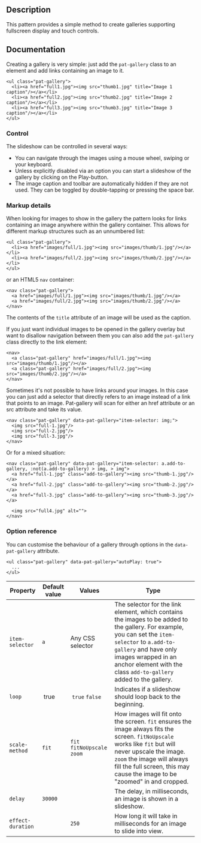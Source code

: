 ## Description

This pattern provides a simple method to create galleries supporting fullscreen
display and touch controls.

## Documentation

Creating a gallery is very simple: just add the `pat-gallery` class to an
element and add links containing an image to it.

    <ul class="pat-gallery">
      <li><a href="full1.jpg"><img src="thumb1.jpg" title="Image 1 caption"/></a></li>
      <li><a href="full2.jpg"><img src="thumb2.jpg" title="Image 2 caption"/></a></li>
      <li><a href="full3.jpg"><img src="thumb3.jpg" title="Image 3 caption"/></a></li>
    </ul>

### Control

The slideshow can be controlled in several ways:

-   You can navigate through the images using a mouse wheel, swiping or your keyboard.
-   Unless explicitly disabled via an option you can start a slideshow of the gallery by clicking on the Play-button.
-   The image caption and toolbar are automatically hidden if they are not used. They can be toggled by double-tapping or pressing the space bar.

### Markup details

When looking for images to show in the gallery the pattern looks for links containing an image anywhere within the gallery container. This allows for different markup structures such as an unnumbered list:

    <ul class="pat-gallery">
      <li><a href="images/full/1.jpg"><img src="images/thumb/1.jpg"/></a></li>
      <li><a href="images/full/2.jpg"><img src="images/thumb/2.jpg"/></a></li>
    </ul>

or an HTML5 `nav` container:

    <nav class="pat-gallery">
      <a href="images/full/1.jpg"><img src="images/thumb/1.jpg"/></a>
      <a href="images/full/2.jpg"><img src="images/thumb/2.jpg"/></a>
    </nav>

The contents of the `title` attribute of an image will be used as the caption.

If you just want individual images to be opened in the gallery overlay but want to disallow navigation between them you can also add the `pat-gallery` class directly to the link element:

    <nav>
      <a class="pat-gallery" href="images/full/1.jpg"><img src="images/thumb/1.jpg"/></a>
      <a class="pat-gallery" href="images/full/2.jpg"><img src="images/thumb/2.jpg"/></a>
    </nav>

Sometimes it's not possible to have links around your images. In this case you can just add a selector that directly refers to an image instead of a link that points to an image. Pat-gallery will scan for either an href attribute or an src attribute and take its value.

    <nav class="pat-gallery" data-pat-gallery="item-selector: img;">
      <img src="full-1.jpg"/>
      <img src="full-2.jpg"/>
      <img src="full-3.jpg"/>
    </nav>

Or for a mixed situation:

    <nav class="pat-gallery" data-pat-gallery="item-selector: a.add-to-gallery, :not(a.add-to-gallery) > img, > img">
      <a href="full-1.jpg" class="add-to-gallery"><img src="thumb-1.jpg"/></a>
      <a href="full-2.jpg" class="add-to-gallery"><img src="thumb-2.jpg"/></a>
      <a href="full-3.jpg" class="add-to-gallery"><img src="thumb-3.jpg"/></a>

      <img src="full4.jpg" alt="">
    </nav>

### Option reference

You can customise the behaviour of a gallery through options in the
`data-pat-gallery` attribute.

    <ul class="pat-gallery" data-pat-gallery="autoPlay: true">
      ...
    </ul>

| Property          | Default value | Values                      | Type                                                                                                                                                                                                                                                                |
| ----------------- | ------------- | --------------------------- | ------------------------------------------------------------------------------------------------------------------------------------------------------------------------------------------------------------------------------------------------------------------- |
| `item-selector`   | `a`           | Any CSS selector            | The selector for the link element, which contains the images to be added to the gallery. For example, you can set the `item-selector` to `a.add-to-gallery` and have only images wrapped in an anchor element with the class `add-to-gallery` added to the gallery. |
| `loop`            |  true         |  `true` `false`             | Indicates if a slideshow should loop back to the beginning.                                                                                                                                                                                                         | Mutually exclusive |
| `scale-method`    | `fit`         | `fit` `fitNoUpscale` `zoom` | How images will fit onto the screen. `fit` ensures the image always fits the screen. `fitNoUpscale` works like `fit` but will never upscale the image. `zoom` the image will always fill the full screen, this may cause the image to be "zoomed" in and cropped.   | Mutually exclusive |
| `delay`           | `30000`       |                             | The delay, in milliseconds, an image is shown in a slideshow.                                                                                                                                                                                                       | Number |
| `effect-duration` |               | `250`                       | How long it will take in milliseconds for an image to slide into view.                                                                                                                                                                                              | Number |
